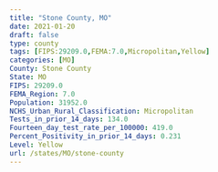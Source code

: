 ```yaml
---
title: "Stone County, MO"
date: 2021-01-20
draft: false
type: county
tags: [FIPS:29209.0,FEMA:7.0,Micropolitan,Yellow]
categories: [MO]
County: Stone County
State: MO
FIPS: 29209.0
FEMA_Region: 7.0
Population: 31952.0
NCHS_Urban_Rural_Classification: Micropolitan
Tests_in_prior_14_days: 134.0
Fourteen_day_test_rate_per_100000: 419.0
Percent_Positivity_in_prior_14_days: 0.231
Level: Yellow
url: /states/MO/stone-county
---
```




